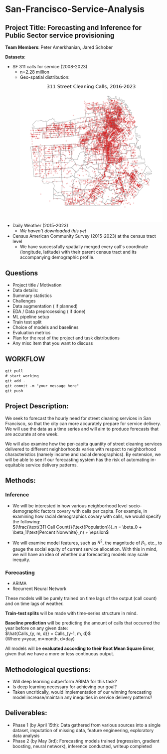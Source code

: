 # San-Francisco-Service-Analysis

## Project Title: Forecasting and Inference for Public Sector service provisioning

**Team Members**: Peter Amerkhanian, Jared Schober

**Datasets**:
- SF 311 calls for service (2008-2023)
  - n=2.28 million 
  - Geo-spatial distribution:<img src="figures/311_map.png" width="500px"> </img>
- Daily Weather (2015-2023)
  - *We haven't downloaded this yet*
- Census American Community Survey (2015-2023) at the census tract level
  - We have successfully spatially merged every call's coordinate (longitude, latitude) with their parent census tract and its accompanying demographic profile.

## Questions
- Project title / Motivation
- Data details:
- Summary statistics
- Challenges
- Data augmentation ( if planned)
- EDA / Data preprocessing ( if done)
- ML pipeline setup
- Train test split
- Choice of models and baselines
- Evaluation metrics
- Plan for the rest of the project and task distributions
- Any misc item that you want to discuss
## WORKFLOW

```
git pull
# start working
git add .
git commit -m "your message here"
git push
```

## Project Description:
We seek to forecast the hourly need for street cleaning services in San Francisco, so that the city can more accurately prepare for service delivery. We will use the data as a time series and will aim to produce forecasts that are accurate at one week.  

We will also examine how the per-capita quantity of street cleaning services delivered to different neighborhoods varies with respect to neighborhood characteristics (namely income and racial demographics). By extension, we will be able to see if our forecasting system has the risk of automating in-equitable service delivery patterns.


## Methods:
### Inference
- We will be interested in how various neighborhood level socio-demographic factors covary with calls per capita. For example, in examining how racial demographics covary with calls, we would specify the following:  
$(\frac{\text{311 Call Count}}{\text{Population}})_n = \beta_0 + \beta_1(\text{Percent Nonwhite}_n) + \epsilon$  

- We will examine model features, such as $R^2$, the magnitude of $\beta_1$, etc., to gauge the social equity of current service allocation. With this in mind, we will have an idea of whether our forecasting models may scale inequity.
### Forecasting
- ARIMA
- Recurrent Neural Network

These models will be purely trained on time lags of the output (call count) and on time lags of weather.  

**Train-test splits** will be made with time-series structure in mind.  

**Baseline prediction** will be predicting the amount of calls that occurred the year before on any given date:  
$\hat{Calls_{y, m, d}} = Calls_{y-1, m, d}$  
(Where y=year, m=month, d=day)

All models will be **evaluated according to their Root Mean Square Error**, given that we have a more or less continuous output.

## Methodological questions:
- Will deep learning outperform ARIMA for this task?
- Is deep learning necessary for achieving our goal? 
- Taken uncritically, would implementation of our winning forecasting model increase/maintain any inequities in service delivery patterns?

## Deliverables:
- Phase 1 (by April 15th): Data gathered from various sources into a single dataset, imputation of missing data, feature engineering, exploratory data analysis
- Phase 2 (by May 3rd): Forecasting models trained (regression, gradient boosting, neural network), inference conducted, writeup completed
